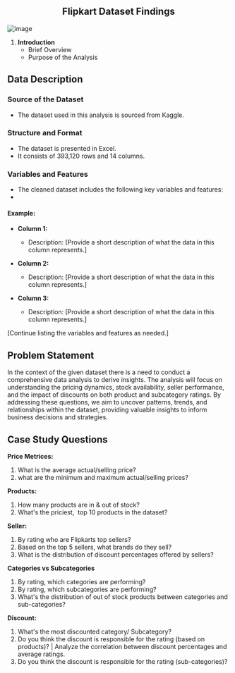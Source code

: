<h2 align="center">
   Flipkart Dataset Findings
 </h2>


   ![image](https://github.com/TendaiPhikiso/Flipkart-Dataset-Findings/assets/57633068/a34a5855-26f1-4b7f-a0e8-75f69a341df9)
   
1. **Introduction**
   - Brief Overview
   - Purpose of the Analysis

## Data Description 
### Source of the Dataset

- The dataset used in this analysis is sourced from Kaggle.

### Structure and Format

- The dataset is presented in Excel.
- It consists of 393,120 rows and 14 columns.

### Variables and Features
- The cleaned dataset includes the following key variables and features:
- 
#### Example:
- **Column 1:**
  - Description: [Provide a short description of what the data in this column represents.]

- **Column 2:**
  - Description: [Provide a short description of what the data in this column represents.]

- **Column 3:**
  - Description: [Provide a short description of what the data in this column represents.]

[Continue listing the variables and features as needed.]



## Problem Statement
In the context of the given dataset there is a need to conduct a comprehensive data analysis to derive  insights. The analysis will focus on understanding the pricing dynamics, stock availability, seller performance, and the impact of discounts on both product and subcategory ratings. By addressing these questions, we aim to uncover patterns, trends, and relationships within the dataset, providing valuable insights to inform business decisions and strategies.

## Case Study Questions 
**Price Metrices:**

1. What is the average actual/selling price?
3. what are the minimum and maximum actual/selling prices?

**Products:**

1. How many products are in & out of stock?
2. What's the priciest,  top 10 products in the dataset?

**Seller:**

1. By rating who are Flipkarts top sellers?
2. Based on the top 5 sellers, what brands do they sell?
3. What is the distribution of discount percentages offered by sellers?

**Categories vs Subcategories** 

1. By rating, which categories are performing?
2. By rating, which subcategories are performing?
3. What's the distribution of out of stock products
between categories and sub-categories?

**Discount:**

1. What's the most discounted category/ Subcategory?
2. Do you think the discount is responsible for the rating (based on products)? | Analyze the correlation between discount percentages and average ratings.
3. Do you think the discount is responsible for the rating (sub-categories)?
